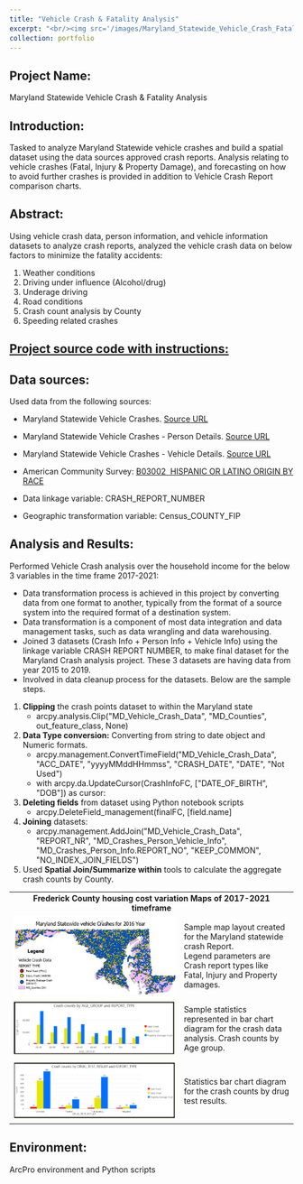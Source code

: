 ```yaml
---
title: "Vehicle Crash & Fatality Analysis"
excerpt: "<br/><img src='/images/Maryland_Statewide_Vehicle_Crash_Fatality_Analysis.png'>"      
collection: portfolio
---
```


## Project Name: 
Maryland Statewide Vehicle Crash & Fatality Analysis

## Introduction: 
Tasked to analyze Maryland Statewide vehicle crashes and build a spatial dataset using the data sources approved crash
reports. Analysis relating to vehicle crashes (Fatal, Injury & Property Damage), and forecasting on how to avoid further
crashes is provided in addition to Vehicle Crash Report comparison charts.


## Abstract: 
Using vehicle crash data, person information, and vehicle information datasets to analyze crash reports, analyzed the
vehicle crash data on below factors to minimize the fatality accidents:
1. Weather conditions
2. Driving under influence (Alcohol/drug)
3. Underage driving
4. Road conditions
5. Crash count analysis by County
6. Speeding related crashes

## <a href="/_pages/Relative_Housing_Costs_Analysis.html">Project source code with instructions:</a>

## Data sources:
Used data from the following sources: 

 - Maryland Statewide Vehicle Crashes. <a href="https://opendata.maryland.gov/Public-Safety/Maryland-Statewide-Vehicle-Crashes/65du-s3qu">Source URL</a>

 - Maryland Statewide Vehicle Crashes - Person Details. <a href="https://opendata.maryland.gov/Public-Safety/Maryland-Statewide-Vehicle-Crashes-Person-Details-/py4c-dicf">Source URL</a>

 - Maryland Statewide Vehicle Crashes - Vehicle Details. <a href="https://opendata.maryland.gov/Public-Safety/Maryland-Statewide-Vehicle-Crashes-Vehicle-Details/mhft-5t5y">Source URL</a>

 - American Community Survey: <a href="https://data.census.gov/table/ACSDT5Y2019.B03002?q=B03002:%20HISPANIC%20OR%20LATINO%20ORIGIN%20BY%20RACE&t=Race%20and%20Ethnicity&g=040XX00US24$0500000&y=2019&d=ACS%205-Year%20Estimates%20Detailed%20Tables&tid=ACSDT5Y2019.B03002">B03002  HISPANIC OR LATINO ORIGIN BY RACE </a>
 - Data linkage variable: CRASH_REPORT_NUMBER
 - Geographic transformation variable: Census_COUNTY_FIP

## Analysis and Results:
 Performed Vehicle Crash analysis over the household income for the below 3 variables in the time frame 2017-2021:
 
- Data transformation process is achieved in this project by converting data from one format to another, typically from the format of a source system into the required format of a destination system.
- Data transformation is a component of most data integration and data management tasks, such as data wrangling and data warehousing.
- Joined 3 datasets (Crash Info + Person Info + Vehicle Info) using the linkage variable CRASH REPORT NUMBER, to make final dataset for the Maryland Crash analysis project. These 3 datasets are having data from year 2015 to 2019.
- Involved in data cleanup process for the datasets. Below are the sample steps.
1. **Clipping** the crash points dataset to within the Maryland state <br>
    - arcpy.analysis.Clip("MD_Vehicle_Crash_Data", "MD_Counties", out_feature_class, None)
2. **Data Type conversion:** Converting from string to date object and Numeric formats. <br>
    - arcpy.management.ConvertTimeField("MD_Vehicle_Crash_Data", "ACC_DATE", "yyyyMMddHHmmss", "CRASH_DATE", "DATE", "Not Used")
    - with arcpy.da.UpdateCursor(CrashInfoFC, ["DATE_OF_BIRTH", "DOB"]) as cursor:
3. **Deleting fields** from dataset using Python notebook scripts
    - arcpy.DeleteField_management(finalFC, [field.name]
4. **Joining** datasets: <br>
    - arcpy.management.AddJoin("MD_Vehicle_Crash_Data", "REPORT_NR", "MD_Crashes_Person_Vehicle_Info", "MD_Crashes_Person_Info.REPORT_NO", "KEEP_COMMON", "NO_INDEX_JOIN_FIELDS")
5. Used **Spatial Join/Summarize within** tools to calculate the aggregate crash counts by County.

<table>
      <tr>
          <td colspan='2' align='center'><strong>Frederick County housing cost variation Maps of 2017-2021 timeframe</strong></td>
      </tr>       
       <tr>
          <td width='60%'><img src='/images/Maryland_Statewide_Vehicle_Crash_Analysis.png'> </td>
          <td width='40%'>Sample map layout created for the Maryland statewide crash Report. <br> Legend parameters are Crash report types like Fatal, Injury and Property damages.
           </td>
       </tr>
       <tr>
          <td width='60%'><img src='/images/Crash_Count_by_Age_Group_Report.png'> </td>
          <td width='40%'>Sample statistics represented in bar chart diagram for the crash data analysis. Crash counts by Age group.
           </td>
       </tr>
       <tr>
          <td width='60%'><img src='/images/Crash_Count_by_Drug_Test_Result.png'></td>
          <td width='40%'>Statistics bar chart diagram for the crash counts by drug test results.
           </td>
       </tr>
</table>


## Environment: 
ArcPro environment and Python scripts
